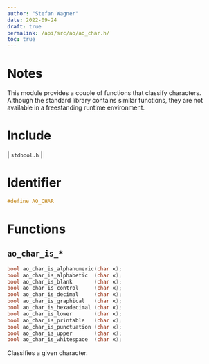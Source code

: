 ```yaml
---
author: "Stefan Wagner"
date: 2022-09-24
draft: true
permalink: /api/src/ao/ao_char.h/
toc: true
---
```


# Notes

This module provides a couple of functions that classify characters. Although the standard library contains similar functions, they are not available in a freestanding runtime environment.

# Include

| `stdbool.h` |

# Identifier

```c
#define AO_CHAR
```

# Functions

## `ao_char_is_*`

```c
bool ao_char_is_alphanumeric(char x);
bool ao_char_is_alphabetic  (char x);
bool ao_char_is_blank       (char x);
bool ao_char_is_control     (char x);
bool ao_char_is_decimal     (char x);
bool ao_char_is_graphical   (char x);
bool ao_char_is_hexadecimal (char x);
bool ao_char_is_lower       (char x);
bool ao_char_is_printable   (char x);
bool ao_char_is_punctuation (char x);
bool ao_char_is_upper       (char x);
bool ao_char_is_whitespace  (char x);
```

Classifies a given character.
